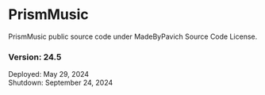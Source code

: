 # PrismMusic
PrismMusic public source code under MadeByPavich Source Code License.
### Version: 24.5
Deployed: May 29, 2024 \
Shutdown: September 24, 2024
